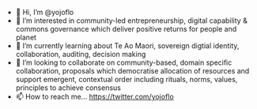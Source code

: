 - 👋 Hi, I’m @yojoflo
- 👀 I’m interested in community-led entrepreneurship, digital capability & commons governance which deliver positive returns for people and planet
- 🌱 I’m currently learning about Te Ao Maori, sovereign digtial identity, collaboration, auditing, decision making
- 💞️ I’m looking to collaborate on community-based, domain specific collaboration, proposals which democratise allocation of resources and support emergent, contextual order including rituals, norms, values, principles to achieve consensus 
- 📫 How to reach me... https://twitter.com/yojoflo

<!---
yojoflo/yojoflo is a ✨ special ✨ repository because its `README.md` (this file) appears on your GitHub profile.
You can click the Preview link to take a look at your changes.
--->
